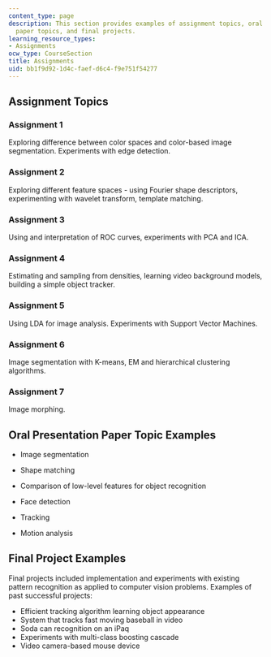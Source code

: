 ```yaml
---
content_type: page
description: This section provides examples of assignment topics, oral presentation
  paper topics, and final projects.
learning_resource_types:
- Assignments
ocw_type: CourseSection
title: Assignments
uid: bb1f9d92-1d4c-faef-d6c4-f9e751f54277
---
```


Assignment Topics
-----------------

### Assignment 1

Exploring difference between color spaces and color-based image segmentation. Experiments with edge detection.

### Assignment 2

Exploring different feature spaces - using Fourier shape descriptors, experimenting with wavelet transform, template matching.

### Assignment 3

Using and interpretation of ROC curves, experiments with PCA and ICA.

### Assignment 4

Estimating and sampling from densities, learning video background models, building a simple object tracker.

### Assignment 5

Using LDA for image analysis. Experiments with Support Vector Machines.

### Assignment 6

Image segmentation with K-means, EM and hierarchical clustering algorithms.

### Assignment 7

Image morphing.

Oral Presentation Paper Topic Examples
--------------------------------------

*   Image segmentation
    
*   Shape matching
    
*   Comparison of low-level features for object recognition
    
*   Face detection
    
*   Tracking
    
*   Motion analysis
    

Final Project Examples
----------------------

Final projects included implementation and experiments with existing pattern recognition as applied to computer vision problems. Examples of past successful projects:

*   Efficient tracking algorithm learning object appearance
*   System that tracks fast moving baseball in video
*   Soda can recognition on an iPaq
*   Experiments with multi-class boosting cascade
*   Video camera-based mouse device